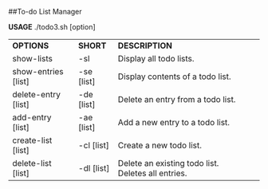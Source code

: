 ##To-do List Manager

<b>USAGE</b>
./todo3.sh [option]

<table>
<tr>
<td><b>OPTIONS</b></td>
<td><b>SHORT</b></td>
<td><b>DESCRIPTION</b></td>
<td></td>
</tr>
<tr>
<td>show-lists</td>
<td>-sl</td>
<td>Display all todo lists.</td>
</tr>
<tr>
<td>show-entries [list]</td>
<td>-se [list]</td>
<td>Display contents of a todo list.</td>
</tr>
<tr>
<td>delete-entry [list]</td>
<td>-de [list]</td>
<td>Delete an entry from a todo list.</td>
</tr>
<tr>
<td>add-entry [list]</td>
<td>-ae [list]</td>
<td>Add a new entry to a todo list.</td>
</tr>
<tr>
<td>create-list [list]</td>
<td>-cl [list]</td>
<td>Create a new todo list.</td>
</tr>
<tr>
<td>delete-list [list]</td>
<td>-dl [list]</td>
<td>Delete an existing todo list. Deletes all entries.</td>
</tr>
</table>

